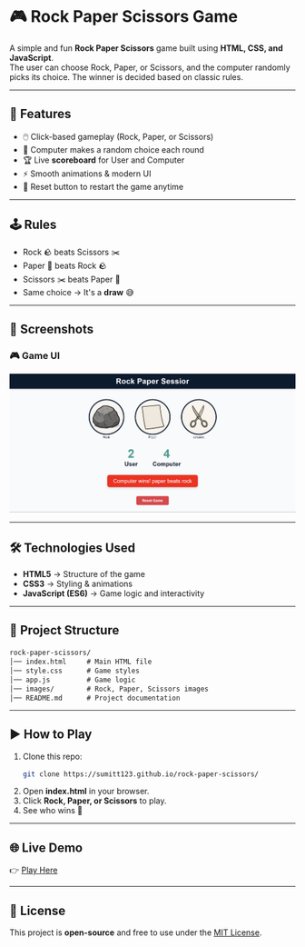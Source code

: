 # 🎮 Rock Paper Scissors Game  

A simple and fun **Rock Paper Scissors** game built using **HTML, CSS, and JavaScript**.  
The user can choose Rock, Paper, or Scissors, and the computer randomly picks its choice. The winner is decided based on classic rules.  

---

## 🚀 Features  
- 🖱️ Click-based gameplay (Rock, Paper, or Scissors)  
- 🤖 Computer makes a random choice each round  
- 🏆 Live **scoreboard** for User and Computer  
- ⚡ Smooth animations & modern UI  
- 🔄 Reset button to restart the game anytime  

---

## 🕹️ Rules  
- Rock 🪨 beats Scissors ✂️  
- Paper 📄 beats Rock 🪨  
- Scissors ✂️ beats Paper 📄  
- Same choice → It's a **draw** 😅  

---

## 📸 Screenshots  

### 🎮 Game UI  

![Game Screenshot](gameScreenshot.png)

---

## 🛠️ Technologies Used  
- **HTML5** → Structure of the game  
- **CSS3** → Styling & animations  
- **JavaScript (ES6)** → Game logic and interactivity  

---

## 📂 Project Structure  

```
rock-paper-scissors/
│── index.html     # Main HTML file  
│── style.css      # Game styles  
│── app.js         # Game logic  
│── images/        # Rock, Paper, Scissors images  
│── README.md      # Project documentation  
```

---

## ▶️ How to Play  
1. Clone this repo:  
   ```bash
   git clone https://sumitt123.github.io/rock-paper-scissors/
   ```
2. Open **index.html** in your browser.  
3. Click **Rock, Paper, or Scissors** to play.  
4. See who wins 🎉  

---

## 🌐 Live Demo  
👉 [Play Here](https://sumitt123.github.io/rock-paper-scissors/)  

---

## 📜 License  
This project is **open-source** and free to use under the [MIT License](LICENSE).  
